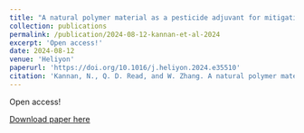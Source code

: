```yaml
---
title: "A natural polymer material as a pesticide adjuvant for mitigating off-target drift"
collection: publications
permalink: /publication/2024-08-12-kannan-et-al-2024
excerpt: 'Open access!'
date: 2024-08-12
venue: 'Heliyon'
paperurl: 'https://doi.org/10.1016/j.heliyon.2024.e35510'
citation: 'Kannan, N., Q. D. Read, and W. Zhang. A natural polymer material as a pesticide adjuvant for mitigating off-target drift. 2024. Heliyon 10(16): e35510. DOI: 10.1016/j.heliyon.2024.e35510.'
---
```

Open access!

[Download paper here](https://doi.org/10.1016/j.heliyon.2024.e35510)
